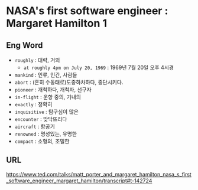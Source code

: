 # NASA's first software engineer : Margaret Hamilton 1

## Eng Word

- `roughly` : 대략, 거의
  - `at roughly 4pm on July 20, 1969` : 1969년 7월 20일 오후 4시경
- `mankind` : 인류, 인간, 사람들
- `abort` : (흔히 수동태로)도중하차하다, 중단시키다.
- `pioneer` : 개척하다, 개척자, 선구자
- `in-flight` : 운항 중의, 기내의
- `exactly` : 정확히
- `inquisitive` : 탐구심이 많은
- `encounter` : 맞닥뜨리다
- `aircraft` : 항공기
- `renowned` : 명성있는, 유명한
- `compact` : 소형의, 조밀한

## URL

<https://www.ted.com/talks/matt_porter_and_margaret_hamilton_nasa_s_first_software_engineer_margaret_hamilton/transcript#t-142724>
